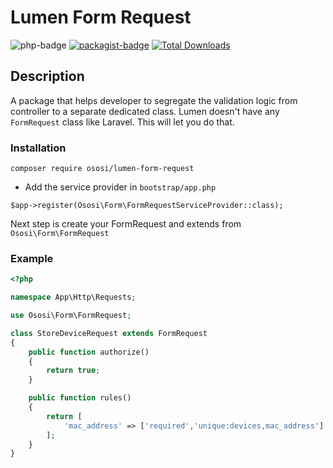 Lumen Form Request
==========
![php-badge](https://img.shields.io/badge/php-%3E%3D%205.6-8892BF.svg)
[![packagist-badge](https://img.shields.io/packagist/v/ososi/lumen-form-request.svg)](https://packagist.org/packages/ososi/lumen-form-request)
[![Total Downloads](https://poser.pugx.org/ososi/lumen-form-request/downloads)](https://packagist.org/packages/ososi/lumen-form-request)

## Description

A package that helps developer to segregate the validation logic from controller to a separate dedicated class. Lumen doesn't have any `FormRequest` class like Laravel. This will let you do that.


### Installation

```
composer require ososi/lumen-form-request
```

* Add the service provider in `bootstrap/app.php`

```
$app->register(Ososi\Form\FormRequestServiceProvider::class);
```

Next step is create your FormRequest and extends from `Ososi\Form\FormRequest`

### Example

```php
<?php

namespace App\Http\Requests;

use Ososi\Form\FormRequest;

class StoreDeviceRequest extends FormRequest
{
	public function authorize()
	{
		return true;
	}

	public function rules()
	{
		return [
			'mac_address' => ['required','unique:devices,mac_address']
		];
	}
}
```
